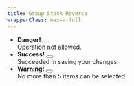 ```yaml
---
title: Group Stack Reverse
wrapperClass: max-w-full
---
```


<div class="vv-alert-group vv-alert-group--stack vv-alert-group--reverse">
  <ul role="group">
    <li class="vv-alert 
                vv-alert--danger 
                vv-alert--dismissable" role="alert">
      <div class="vv-alert__header">
        <IconifyIcon icon="akar-icons:block" />
        <strong class="vv-alert__title">Danger!</strong>
        <button class="vv-alert__close" type="button" aria-label="Close"></button>
      </div>
      <div class="vv-alert__content">
        Operation not allowed.
      </div>
    </li>
    <li class="vv-alert 
                vv-alert--success 
                vv-alert--dismissable" role="alert">
      <div class="vv-alert__header">
        <IconifyIcon icon="akar-icons:circle-check" />
        <strong class="vv-alert__title">Success!</strong>
        <button class="vv-alert__close" type="button" aria-label="Close"></button>
      </div>
      <div class="vv-alert__content">
        Succeeded in saving your changes.
      </div>
    </li>
    <li class="vv-alert 
                vv-alert--warning 
                vv-alert--dismissable" role="alert">
      <div class="vv-alert__header">
        <IconifyIcon icon="akar-icons:triangle-alert" />
        <strong class="vv-alert__title">Warning!</strong>
        <button class="vv-alert__close" type="button" aria-label="Close"></button>
      </div>
      <div class="vv-alert__content">
          No more than 5 items can be selected.
      </div>
    </li>
  </ul>
</div>
